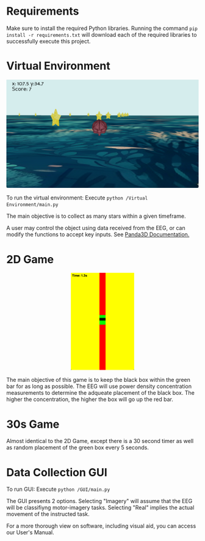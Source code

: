 
# Requirements
Make sure to install the required Python libraries. Running the command `pip install -r requirements.txt` will download each of the required libraries to successfully execute this project.


# Virtual Environment

<div style='text-align:center;'> 
<img src='../Documents/venv.png' >

</div>

To run the virtual environment: Execute `python /Virtual Environment/main.py`

The main objective is to collect as many stars within a given timeframe.

A user may control the object using data received from the EEG, or can modify the functions to accept key inputs. See <a href="https://docs.panda3d.org/1.10/python/programming/index">Panda3D Documentation.</a >

# 2D Game

<div style='text-align: center;'>
<img src='../Documents/2d_game.png' style='width:33%'> </img></div>

The main objective of this game is to keep the black box within the green bar for as long as possible. The EEG will use power density concentration measurements to determine the adqueate  placement of the black box. The higher the concentration, the higher the box will go up the red bar.

# 30s Game

Almost identical to the 2D Game, except there is  a 30 second timer as well as random placement of the green box every 5 seconds.


# Data Collection GUI

To run GUI: Execute `python /GUI/main.py`

The GUI presents 2 options. Selecting "Imagery" will assume that the EEG will be classifiyng motor-imagery tasks. Selecting "Real" implies the actual movement of the instructed task.


For a more thorough view on software, including visual aid, you can access our User's Manual.
